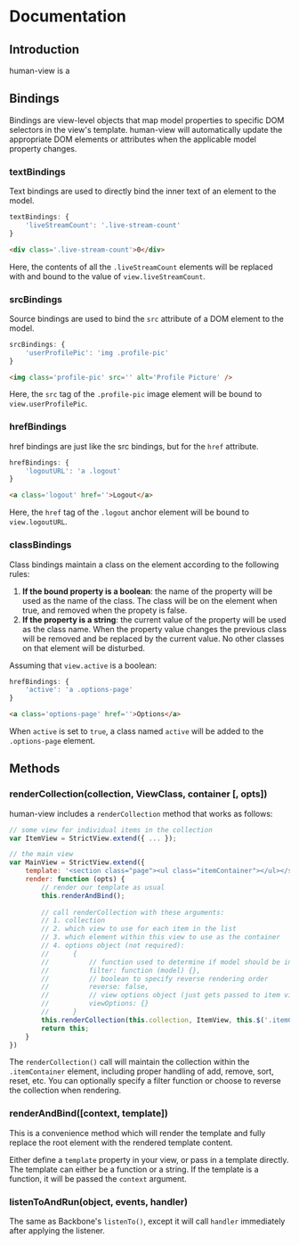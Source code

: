 # Documentation

## Introduction

human-view is a 

## Bindings

Bindings are view-level objects that map model properties to specific DOM selectors in the view's template. human-view will automatically update the appropriate DOM elements or attributes when the applicable model property changes.

### textBindings
Text bindings are used to directly bind the inner text of an element to the model.

```js
textBindings: {
	'liveStreamCount': '.live-stream-count'
} 
```
```html
<div class='.live-stream-count'>0</div>
```

Here, the contents of all the `.liveStreamCount` elements will be replaced with and bound to the value of `view.liveStreamCount`.

### srcBindings
Source bindings are used to bind the `src` attribute of a DOM element to the model.

```js
srcBindings: {
	'userProfilePic': 'img .profile-pic'
}
```
```html
<img class='profile-pic' src='' alt='Profile Picture' />
```

Here, the `src` tag of the `.profile-pic` image element will be bound to `view.userProfilePic`.

### hrefBindings
href bindings are just like the src bindings, but for the `href` attribute.

```js
hrefBindings: {
	'logoutURL': 'a .logout'
}
```
```html
<a class='logout' href=''>Logout</a>
```

Here, the `href` tag of the `.logout` anchor element will be bound to `view.logoutURL`.

### classBindings
Class bindings maintain a class on the element according to the following rules:
    
1. **If the bound property is a boolean**: the name of the property will be used as the name of the class. The class will be on the element when true, and removed when the propety is false.
2. **If the property is a string**: the current value of the property will be used as the class name. When the property value changes the previous class will be removed and be replaced by the current value. No other classes on that element will be disturbed.

Assuming that `view.active` is a boolean: 

```js
hrefBindings: {
	'active': 'a .options-page'
}
```
```html
<a class='options-page' href=''>Options</a>
```

When `active` is set to `true`, a class named `active` will be added to the `.options-page` element.

## Methods

### renderCollection(collection, ViewClass, container [, opts])
human-view includes a `renderCollection` method that works as follows:

```js
// some view for individual items in the collection
var ItemView = StrictView.extend({ ... });

// the main view
var MainView = StrictView.extend({
    template: '<section class="page"><ul class="itemContainer"></ul></section>',
    render: function (opts) {
        // render our template as usual
        this.renderAndBind();
        
        // call renderCollection with these arguments:
        // 1. collection
        // 2. which view to use for each item in the list
        // 3. which element within this view to use as the container
        // 4. options object (not required):
        //      {
        //          // function used to determine if model should be included
        //          filter: function (model) {},
        //          // boolean to specify reverse rendering order
        //          reverse: false,
        //          // view options object (just gets passed to item view's `initialize` method)
        //          viewOptions: {}
        //      }
        this.renderCollection(this.collection, ItemView, this.$('.itemContainer')[0], opts);
        return this;
    }  
})
```

The `renderCollection()` call will maintain the collection within the `.itemContainer` element, including proper handling of add, remove, sort, reset, etc. You can optionally specify a filter function or choose to reverse the collection when rendering.

### renderAndBind([context, template])
This is a convenience method which will render the template and fully replace the root element with the rendered template content. 

Either define a `template` property in your view, or pass in a template directly. The template can either be a function or a string. If the template is a function, it will be passed the `context` argument.

### listenToAndRun(object, events, handler)	
The same as Backbone's `listenTo()`, except it will call `handler` immediately after applying the listener.

